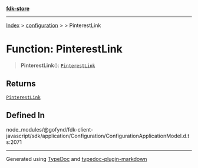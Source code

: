 [**fdk-store**](../../../README.md)
***

[Index](../../../API.md) > [configuration](../../README.md) > [<internal>](../README.md) > PinterestLink

# Function: PinterestLink

> **PinterestLink**(): [`PinterestLink`](../type-aliases/type-alias.PinterestLink.md)

## Returns

[`PinterestLink`](../type-aliases/type-alias.PinterestLink.md)

## Defined In

node\_modules/@gofynd/fdk-client-javascript/sdk/application/Configuration/ConfigurationApplicationModel.d.ts:2071

***
Generated using [TypeDoc](https://typedoc.org/) and [typedoc-plugin-markdown](https://www.npmjs.com/package/typedoc-plugin-markdown)
